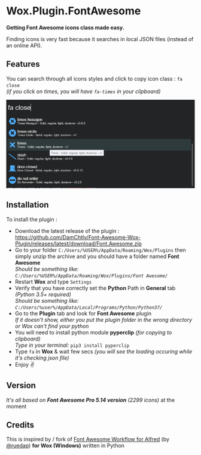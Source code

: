 Wox.Plugin.FontAwesome
=====================

**Getting Font Awesome icons class made easy.**  

Finding icons is very fast because it searches in local JSON files (instead of an online API).

Features
---------
You can search through all icons styles and click to copy icon class : `fa close`  
*(if you click on *times*, you will have `fa-times` in your clipboard)*

[![Screen 1](https://github.com/DamChtlv/Font-Awesome-Wox-Plugin/blob/assets/Screenshots/screen1.png)](#screen1)  

Installation
---------
To install the plugin :
- Download the latest release of the plugin : https://github.com/DamChtlv/Font-Awesome-Wox-Plugin/releases/latest/download/Font.Awesome.zip
- Go to your folder `C:/Users/%USER%/AppData/Roaming/Wox/Plugins` then simply unzip the archive and you should have a folder named **Font Awesome**  
*Should be something like: `C:/Users/%USER%/AppData/Roaming/Wox/Plugins/Font Awesome/`*
- Restart **Wox** and type `Settings`
- Verify that you have correctly set the **Python** Path in **General** tab *(Python 3.5+ required)*  
*Should be something like: `C:/Users/%user%/AppData/Local/Programs/Python/Python37/`*  
- Go to the **Plugin** tab and look for **Font Awesome** plugin  
*If it doesn't show, either you put the plugin folder in the wrong directory or Wox can't find your python*
- You will need to install python module **pyperclip** *(for copying to clipboard)*  
*Type in your terminal:*  `pip3 install pyperclip`
- Type `fa` in **Wox** & wait few secs *(you will see the loading occuring while it's checking json file)*
- Enjoy ✌ 

Version
-------
*It's all based on **Font Awesome Pro 5.14 version** (2299 icons)* at the moment  

Credits
---------
This is inspired by / fork of [Font Awesome Workflow for Alfred](https://github.com/ruedap/alfred-font-awesome-workflow) (by [@ruedap](https://github.com/ruedap/)) **for Wox (Windows)** written in Python
